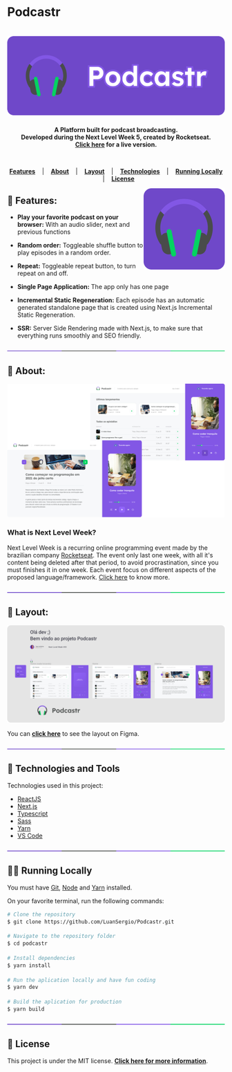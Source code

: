 # Podcastr

<h1 align="center">
  <a href="https://picrossuniverse.netlify.app/">	
    <img alt="Picross Universe" title="Podcastr" src="/docs/logo.png" />
  </a>
</h1>

<p align="center">
  <strong >
    A Platform built for podcast broadcasting. <br>
    Developed during the Next Level Week 5, created by Rocketseat. <br>
    <a href="/">Click here</a> for a live version.
  </strong>  
</p>
<br>

<p align="center">
  <a href="#star2-Features"><strong>Features</strong></a> &nbsp;&nbsp;&nbsp;|&nbsp;&nbsp;&nbsp;
  <a href="#speech_balloon-About"><strong>About</strong></a> &nbsp;&nbsp;&nbsp;|&nbsp;&nbsp;&nbsp;
  <a href="#art-Layout"><strong>Layout</strong></a> &nbsp;&nbsp;&nbsp;|&nbsp;&nbsp;&nbsp;
  <a href="#robot-Technologies-and-Tools"><strong>Technologies</strong></a> &nbsp;&nbsp;&nbsp;|&nbsp;&nbsp;&nbsp;
  <a href="#man_technologist-Running-Locally"><strong>Running Locally</strong></a> &nbsp;&nbsp;&nbsp;|&nbsp;&nbsp;&nbsp;
  <a href="#memo-License"><strong>License</strong></a>
</p>

<a href="">	
  <img src="/docs/icon.png" align="right" />
</a>

## :star2: Features:

- <strong>Play your favorite podcast on your browser:</strong> With an audio slider, next and previous functions

- <strong>Random order:</strong> Toggleable shuffle button to play episodes in a random order.

- <strong>Repeat:</strong> Toggleable repeat button, to turn repeat on and off.

- <strong>Single Page Application:</strong> The app only has one page

- <strong>Incremental Static Regeneration:</strong> Each episode has an automatic generated standalone page that is created using Next.js Incremental Static Regeneration.

- <strong>SSR:</strong> Server Side Rendering made with Next.js, to make sure that everything runs smoothly and SEO friendly.

<div align="center">
  <img  src="/docs/division.png" />
</div>

## :speech_balloon: About:

<a href="/">	
  <img src="/docs/layout-preview.png" />
</a>

### What is Next Level Week?

Next Level Week is a recurring online programming event made by the brazilian company [Rocketseat](https://github.com/Rocketseat). The event only last one week, with all it's content being deleted after that period, to avoid procrastination, since you must finishes it in one week. Each event focus on different aspects of the proposed language/framework. [Click here](https://nextlevelweek.com/) to know more.

<div align="center">
  <img  src="/docs/division.png" />
</div>

## :art: Layout:

<a href="https://www.figma.com/file/5KchzYko8NeeV0suqrSi6x/Podcastr-(Copy)?node-id=160%3A2761">	
  <img src="/docs/layout-figma.png" />
</a>

You can **[click here](<https://www.figma.com/file/5KchzYko8NeeV0suqrSi6x/Podcastr-(Copy)?node-id=160%3A2761>)** to see the layout on Figma.

<div align="center">
  <img  src="/docs/division.png" />
</div>

## :robot: Technologies and Tools

<p>Technologies used in this project:</p>

- [ReactJS](https://reactjs.org/)
- [Next.js](https://nextjs.org/)
- [Typescript](https://www.typescriptlang.org/)
- [Sass](https://sass-lang.com/)
- [Yarn](https://yarnpkg.com/)
- [VS Code](https://code.visualstudio.com/)

<div align="center">
  <img  src="/docs/division.png" />
</div>

## :man_technologist: Running Locally

<p>You must have <a href="https://git-scm.com/book/en/v2/Getting-Started-Installing-Git">Git</a>, <a href="https://nodejs.org/en/">Node</a> and <a href="https://yarnpkg.com/">Yarn</a> installed.

On your favorite terminal, run the following commands:

```bash
# Clone the repository
$ git clone https://github.com/LuanSergio/Podcastr.git

# Navigate to the repository folder
$ cd podcastr

# Install dependencies
$ yarn install

# Run the aplication locally and have fun coding
$ yarn dev

# Build the aplication for production
$ yarn build
```

<div align="center">
  <img  src="/docs/division.png" />
</div>

## :memo: License

This project is under the MIT license.
**[Click here for more information](LICENSE)**.
